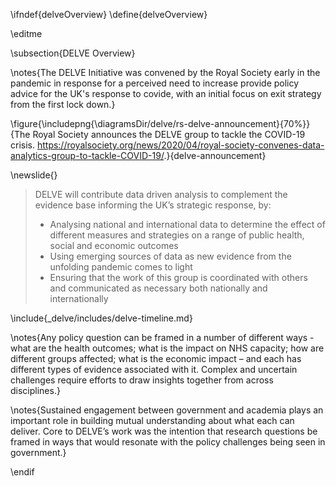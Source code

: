 \ifndef{delveOverview}
\define{delveOverview}

\editme

\subsection{DELVE Overview}

\notes{The DELVE Initiative was convened by the Royal Society early in the pandemic in response for a perceived need to increase provide policy advice for the UK's response to covide, with an initial focus on exit strategy from the first lock down.}

\figure{\includepng{\diagramsDir/delve/rs-delve-announcement}{70%}}{The Royal Society announces the DELVE group to tackle the COVID-19 crisis. <https://royalsociety.org/news/2020/04/royal-society-convenes-data-analytics-group-to-tackle-COVID-19/>.}{delve-announcement}

\newslide{}

> DELVE will contribute data driven analysis to complement the evidence base informing the UK’s strategic response, by:
>
> * Analysing national and international data to determine the effect of different measures and strategies on a range of public health, social and economic outcomes
> * Using emerging sources of data as new evidence from the unfolding pandemic comes to light
> * Ensuring that the work of this group is coordinated with others and communicated as necessary both nationally and internationally

\include{_delve/includes/delve-timeline.md}

\notes{Any policy question can be framed in a number of different
ways - what are the health outcomes; what is the impact on NHS
capacity; how are different groups affected; what is the economic
impact – and each has different types of evidence associated with
it. Complex and uncertain challenges require efforts to draw insights
together from across disciplines.}

\notes{Sustained engagement between government and academia plays an
important role in building mutual understanding about what each can
deliver. Core to DELVE’s work was the intention that research
questions be framed in ways that would resonate with the policy
challenges being seen in government.}


\endif
